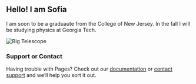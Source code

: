 ## Hello! I am Sofia

I am soon to be a graduaute from the College of New Jersey. In the fall I will be studying physics at Georgia Tech.

![Big Telescope](https://github.com/sofiastepanoff/sofiastepanoff.github.io/edit/main/Pictures/IMG_2151.JPG)



### Support or Contact

Having trouble with Pages? Check out our [documentation](https://docs.github.com/categories/github-pages-basics/) or [contact support](https://support.github.com/contact) and we’ll help you sort it out.
